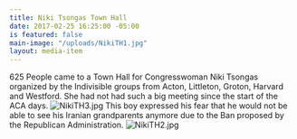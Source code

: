 ```yaml
---
title: Niki Tsongas Town Hall
date: 2017-02-25 16:25:00 -05:00
is featured: false
main-image: "/uploads/NikiTH1.jpg"
layout: media-item
---
```


625 People came to a Town Hall for Congresswoman Niki Tsongas organized by the Indivisible groups from Acton, Littleton, Groton, Harvard and Westford. She had not had such a big meeting since the start of the ACA days.
![NikiTH3.jpg](/uploads/NikiTH3.jpg)
This boy expressed his fear that he would not be able to see his Iranian grandparents anymore due to the Ban proposed by the Republican Administration.
![NikiTH2.jpg](/uploads/NikiTH2.jpg)
